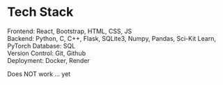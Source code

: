 # Tech Stack

Frontend: React, Bootstrap, HTML, CSS, JS\
Backend: Python, C, C++, Flask, SQLite3, Numpy, Pandas, Sci-Kit Learn, PyTorch
Database: SQL\
Version Control: Git, Github\
Deployment: Docker, Render


Does NOT work ... yet
